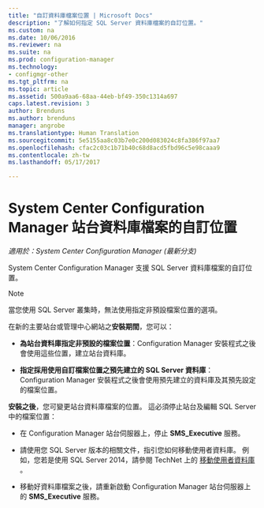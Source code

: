 ```yaml
---
title: "自訂資料庫檔案位置 | Microsoft Docs"
description: "了解如何指定 SQL Server 資料庫檔案的自訂位置。"
ms.custom: na
ms.date: 10/06/2016
ms.reviewer: na
ms.suite: na
ms.prod: configuration-manager
ms.technology:
- configmgr-other
ms.tgt_pltfrm: na
ms.topic: article
ms.assetid: 500a9aa6-68aa-44eb-bf49-350c1314a697
caps.latest.revision: 3
author: Brenduns
ms.author: brenduns
manager: angrobe
ms.translationtype: Human Translation
ms.sourcegitcommit: 5e5155aa8c03b7e0c200d083024c8fa386f97aa7
ms.openlocfilehash: cfac2c03c1b71b40c68d8acd5fbd96c5e98caaa9
ms.contentlocale: zh-tw
ms.lasthandoff: 05/17/2017

---
```

# <a name="custom-locations-for-system-center-configuration-manager-site-database-files"></a>System Center Configuration Manager 站台資料庫檔案的自訂位置

*適用於：System Center Configuration Manager (最新分支)*

 System Center Configuration Manager 支援 SQL Server 資料庫檔案的自訂位置。  

> [!NOTE]  
>  當您使用 SQL Server 叢集時，無法使用指定非預設檔案位置的選項。  

 在新的主要站台或管理中心網站之**安裝期間**，您可以：  

-   **為站台資料庫指定非預設的檔案位置**：Configuration Manager 安裝程式之後會使用這些位置，建立站台資料庫。  

-   **指定採用使用自訂檔案位置之預先建立的 SQL Server 資料庫**：Configuration Manager 安裝程式之後會使用預先建立的資料庫及其預先設定的檔案位置。  

**安裝之後**，您可變更站台資料庫檔案的位置。 這必須停止站台及編輯 SQL Server 中的檔案位置：  

-   在 Configuration Manager 站台伺服器上，停止 **SMS_Executive** 服務。  

-   請使用您 SQL Server 版本的相關文件，指引您如何移動使用者資料庫。 例如，您若是使用 SQL Server 2014，請參閱 TechNet 上的 [移動使用者資料庫](https://technet.microsoft.com/library/ms345483\(v=sql.120\).aspx) 。  

-   移動好資料庫檔案之後，請重新啟動 Configuration Manager 站台伺服器上的 **SMS_Executive** 服務。  

